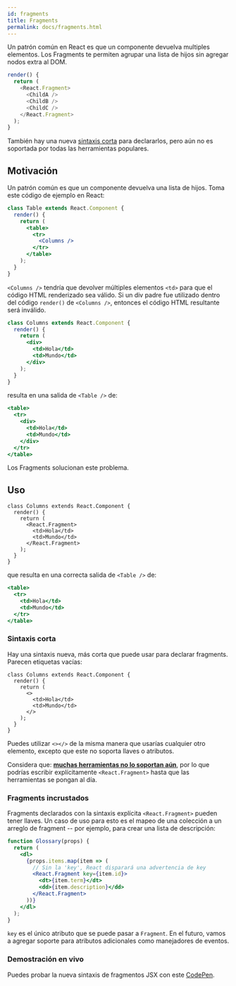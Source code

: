 ```yaml
---
id: fragments
title: Fragments
permalink: docs/fragments.html
---
```

Un patrón común en React es que un componente devuelva multiples elementos. Los Fragments te permiten agrupar una lista de hijos sin agregar nodos extra al DOM.

```js
render() {
  return (
    <React.Fragment>
      <ChildA />
      <ChildB />
      <ChildC />
    </React.Fragment>
  );
}
```

También hay una nueva [sintaxis corta](#sintaxis-corta) para declararlos, pero aún no es soportada por todas las herramientas populares.

## Motivación

Un patrón común es que un componente devuelva una lista de hijos. Toma este código de ejemplo en React:

```jsx
class Table extends React.Component {
  render() {
    return (
      <table>
        <tr>
          <Columns />
        </tr>
      </table>
    );
  }
}
```

`<Columns />` tendría que devolver múltiples elementos `<td>` para que el código HTML renderizado sea válido. Si un div padre fue utilizado dentro del código `render()` de `<Columns />`, entonces el código HTML resultante será inválido.

```jsx
class Columns extends React.Component {
  render() {
    return (
      <div>
        <td>Hola</td>
        <td>Mundo</td>
      </div>
    );
  }
}
```

resulta en una salida de `<Table />` de:

```jsx
<table>
  <tr>
    <div>
      <td>Hola</td>
      <td>Mundo</td>
    </div>
  </tr>
</table>
```

Los Fragments solucionan este problema.

## Uso

```jsx{4,7}
class Columns extends React.Component {
  render() {
    return (
      <React.Fragment>
        <td>Hola</td>
        <td>Mundo</td>
      </React.Fragment>
    );
  }
}
```

que resulta en una correcta salida de `<Table />` de:

```jsx
<table>
  <tr>
    <td>Hola</td>
    <td>Mundo</td>
  </tr>
</table>
```

### Sintaxis corta

Hay una sintaxis nueva, más corta que puede usar para declarar fragments. Parecen etiquetas vacías:

```jsx{4,7}
class Columns extends React.Component {
  render() {
    return (
      <>
        <td>Hola</td>
        <td>Mundo</td>
      </>
    );
  }
}
```

Puedes utilizar `<></>` de la misma manera que usarías cualquier otro elemento, excepto que este no soporta llaves o atributos.

Considera que: **[muchas herramientas no lo soportan aún](/blog/2017/11/28/react-v16.2.0-fragment-support.html#support-for-fragment-syntax)**, por lo que podrías escribir explícitamente `<React.Fragment>` hasta que las herramientas se pongan al día.

### Fragments incrustados

Fragments declarados con la sintaxis explícita `<React.Fragment>` pueden tener llaves. Un caso de uso para esto es el mapeo de una colección a un arreglo de fragment -- por ejemplo, para crear una lista de descripción:

```jsx
function Glossary(props) {
  return (
    <dl>
      {props.items.map(item => (
        // Sin la 'key', React disparará una advertencia de key
        <React.Fragment key={item.id}>
          <dt>{item.term}</dt>
          <dd>{item.description}</dd>
        </React.Fragment>
      ))}
    </dl>
  );
}
```

`key` es el único atributo que se puede pasar a `Fragment`. En el futuro, vamos a agregar soporte para atributos adicionales como manejadores de eventos.

### Demostración en vivo

Puedes probar la nueva sintaxis de fragmentos JSX con este [CodePen](https://codepen.io/reactjs/pen/VrEbjE?editors=1000).
